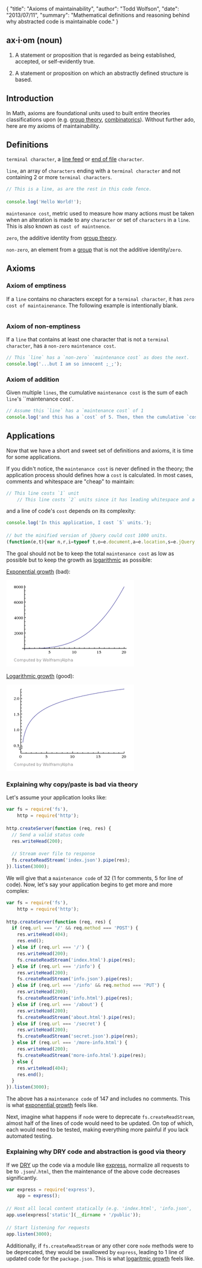 {
  "title": "Axioms of maintainability",
  "author": "Todd Wolfson",
  "date": "2013/07/11",
  "summary": "Mathematical definitions and reasoning behind why abstracted code is maintainable code."
}

## ax·i·om (noun)

1. A statement or proposition that is regarded as being established, accepted, or self-evidently true.

2. A statement or proposition on which an abstractly defined structure is based.

## Introduction

In Math, axioms are foundational units used to built entire theories classifications upon (e.g. [group theory][group], [combinatorics][combo]). Without further ado, here are my axioms of maintainability.

[combo]: http://en.wikipedia.org/wiki/Combinatorics

## Definitions

`terminal character`, a [line feed][lf] or [end of file][eof] `character`.

[lf]: http://en.wikipedia.org/wiki/Newline
[eof]: http://en.wikipedia.org/wiki/End-of-file

`line`, an array of `characters` ending with a `terminal character` and not containing 2 or more `terminal characters`.

```js
// This is a line, as are the rest in this code fence.

console.log('Hello World!');
```

`maintenance cost`, metric used to measure how many actions must be taken when an alteration is made to any `character` or set of `characters` in a `line`. This is also known as `cost of maintnence`.

`zero`, the additive identity from [group theory][group].

`non-zero`, an element from a [group][group] that is not the additive identity/`zero`.

[group]: https://en.wikipedia.org/wiki/Group_theory

## Axioms
### Axiom of emptiness

If a `line` contains no characters except for a `terminal character`, it has `zero` `cost of maintainenance`. The following example is intentionally blank.

```js

```

### Axiom of non-emptiness

If a `line` that contains at least one character that is not a `terminal character`, has a `non-zero` `maintenance cost`.

```js
// This `line` has a `non-zero` `maintenance cost` as does the next.
console.log('...but I am so innocent ;_;');
```

### Axiom of addition

Given multiple `lines`, the cumulative `maintenance cost` is the sum of each `line`'s ``maintenance cost`.

```js
// Assume this `line` has a `maintenance cost` of 1
console.log('and this has a `cost` of 5. Then, then the cumulative `cost` is 6');
```

## Applications
Now that we have a short and sweet set of definitions and axioms, it is time for some applications.

If you didn't notice, the `maintenance cost` is never defined in the theory; the application process should defines how a `cost` is calculated. In most cases, comments and whitespace are "cheap" to maintain:

```js
// This line costs `1` unit
    // This line costs `2` units since it has leading whitespace and a comment
```

and a line of code's `cost` depends on its complexity:

```js
console.log('In this application, I cost `5` units.');

// but the minified version of jQuery could cost 1000 units.
(function(e,t){var n,r,i=typeof t,o=e.document,a=e.location,s=e.jQuery,u=e.$,l={},c=[],p="1.9.1",f=c.concat,d=c.push,[...]
```

The goal should not be to keep the total `maintenance cost` as low as possible but to keep the growth as [logarithmic][logarithmic] as possible:

[Exponential growth][exponential] (bad):

![Exponential growth graph](public/images/articles/exponential.png)

[Logarithmic growth][logarithmic] (good):

![Logarithmic growth graph](public/images/articles/logarithm.png)

[exponential]: http://en.wikipedia.org/wiki/Exponential_growth

[logarithmic]: http://en.wikipedia.org/wiki/Logarithmic_growth

### Explaining why copy/paste is bad via theory
Let's assume your application looks like:

```js
var fs = require('fs'),
    http = require('http');

http.createServer(function (req, res) {
  // Send a valid status code
  res.writeHead(200);

  // Stream over file to response
  fs.createReadStream('index.json').pipe(res);
}).listen(3000);
```

We will give that a `maintenance code` of 32 (1 for comments, 5 for line of code). Now, let's say your application begins to get more and more complex:

```js
var fs = require('fs'),
    http = require('http');

http.createServer(function (req, res) {
  if (req.url === '/' && req.method === 'POST') {
    res.writeHead(404);
    res.end();
  } else if (req.url === '/') {
    res.writeHead(200);
    fs.createReadStream('index.html').pipe(res);
  } else if (req.url === '/info') {
    res.writeHead(200);
    fs.createReadStream('info.json').pipe(res);
  } else if (req.url === '/info' && req.method === 'PUT') {
    res.writeHead(200);
    fs.createReadStream('info.html').pipe(res);
  } else if (req.url === '/about') {
    res.writeHead(200);
    fs.createReadStream('about.html').pipe(res);
  } else if (req.url === '/secret') {
    res.writeHead(200);
    fs.createReadStream('secret.json').pipe(res);
  } else if (req.url === '/more-info.html') {
    res.writeHead(200);
    fs.createReadStream('more-info.html').pipe(res);
  } else {
    res.writeHead(404);
    res.end();
  }
}).listen(3000);
```

The above has a `maintenance code` of 147 and includes no comments. This is what [exponential growth][exponential] feels like.

Next, imagine what happens if `node` were to deprecate `fs.createReadStream`, almost half of the lines of code would need to be updated. On top of which, each would need to be tested, making everything more painful if you lack automated testing.

### Explaining why DRY code and abstraction is good via theory

If we [DRY][dry] up the code via a module like [express][express], normalize all requests to be to `.json`/`.html`, then the maintenance of the above code decreases significantly.

[dry]: http://en.wikipedia.org/wiki/Don%27t_repeat_yourself
[express]: http://expressjs.com/

```js
var express = require('express'),
    app = express();

// Host all local content statically (e.g. 'index.html', 'info.json', 'about.html', 'secret.json')
app.use(express['static'](__dirname + '/public'));

// Start listening for requests
app.listen(3000);
```

Additionally, if `fs.createReadStream` or any other core `node` methods were to be deprecated, they would be swallowed by `express`, leading to 1 line of updated code for the `package.json`. This is what [logaritmic growth][logarithmic] feels like.
